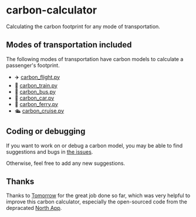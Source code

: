 # carbon-calculator
Calculating the carbon footprint for any mode of transportation.


## Modes of transportation included
The following modes of transportation have carbon models to calculate a passenger's footprint.

* ✈️  [carbon_flight.py](https://github.com/J0ANMM/carbon-calculator/blob/master/carbon_flight.py)
* 🚄  [carbon_train.py](https://github.com/J0ANMM/carbon-calculator/blob/master/carbon_train.py)
* 🚌  [carbon_bus.py](https://github.com/J0ANMM/carbon-calculator/blob/master/carbon_bus.py)
* 🚗  [carbon_car.py](https://github.com/J0ANMM/carbon-calculator/blob/master/carbon_car.py)
* 🚢  [carbon_ferry.py](https://github.com/J0ANMM/carbon-calculator/blob/master/carbon_ferry.py)
* 🛳️  [carbon_cruise.py](https://github.com/J0ANMM/carbon-calculator/blob/master/carbon_cruise.py)


## Coding or debugging
If you want to work on or debug a carbon model, you may be able to find suggestions and bugs in [the issues](https://github.com/J0ANMM/carbon-calculator/issues).

Otherwise, feel free to add any new suggestions.


## Thanks
Thanks to [Tomorrow](https://github.com/tmrowco) for the great job done so far, which was very helpful to improve this carbon calculator, especially the open-sourced code from the depracated [North App](https://github.com/tmrowco/northapp-contrib).
